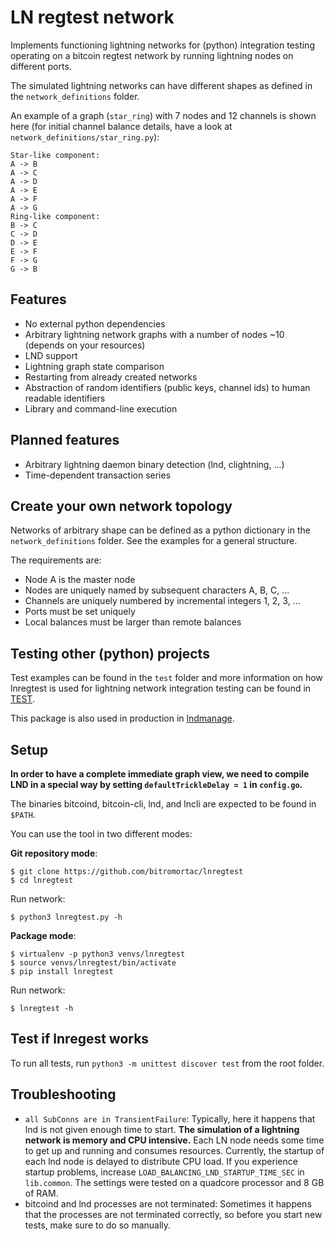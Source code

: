 LN regtest network
==================

Implements functioning lightning networks for (python) integration testing
 operating on a bitcoin regtest network by running lightning nodes on different
 ports.

The simulated lightning networks can have different shapes as defined
 in the `network_definitions` folder.

An example of a graph (`star_ring`) with 7 nodes and 12 channels is shown 
here (for initial channel balance details, have a look at 
`network_definitions/star_ring.py`):

```
Star-like component:
A -> B
A -> C
A -> D
A -> E
A -> F
A -> G
Ring-like component:
B -> C
C -> D
D -> E
E -> F
F -> G
G -> B
```

Features
----------------
* No external python dependencies
* Arbitrary lightning network graphs with a number of nodes ~10 (depends on 
your resources)
* LND support
* Lightning graph state comparison
* Restarting from already created networks
* Abstraction of random identifiers (public keys, channel ids) to human readable
  identifiers
* Library and command-line execution
  
Planned features
----------------
* Arbitrary lightning daemon binary detection (lnd, clightning, ...)
* Time-dependent transaction series

Create your own network topology
---------------------------
Networks of arbitrary shape can be defined as a python dictionary in the
`network_definitions` folder. See the examples for a general structure.

The requirements are:
* Node A is the master node
* Nodes are uniquely named by subsequent characters A, B, C, ...
* Channels are uniquely numbered by incremental integers 1, 2, 3, ...
* Ports must be set uniquely
* Local balances must be larger than remote balances

Testing other (python) projects
-----------------------------
Test examples can be found in the `test` folder and more information on how
lnregtest is used for lightning network integration testing can be found in 
[TEST](./test/TEST.md).

This package is also used in production in 
[lndmanage](https://github.com/bitromortac/lndmanage).

Setup
-----
**In order to have a complete immediate graph view, we need to compile LND
in a special way by setting `defaultTrickleDelay = 1` in `config.go`.**

The binaries bitcoind, bitcoin-cli, lnd, and lncli are expected to be found in 
`$PATH`.

You can use the tool in two different modes:

**Git repository mode**:
```
$ git clone https://github.com/bitromortac/lnregtest
$ cd lnregtest
```
Run network:
```
$ python3 lnregtest.py -h
```

**Package mode**:
```
$ virtualenv -p python3 venvs/lnregtest
$ source venvs/lnregtest/bin/activate
$ pip install lnregtest
```
Run network:
```
$ lnregtest -h
```

Test if lnregest works
-------------------------
To run all tests, run
`python3 -m unittest discover test` from the root folder.


Troubleshooting
---------------
* `all SubConns are in TransientFailure`:
  Typically, here it happens that lnd is not given enough time to start. **The 
  simulation of a lightning network is memory and CPU intensive.** Each LN
  node needs some time to get up and running and consumes resources.
  Currently, the startup of each lnd node is delayed to distribute CPU load.
  If you experience startup problems, increase `LOAD_BALANCING_LND_STARTUP_TIME_SEC`
   in `lib.common`. The settings were tested on a quadcore processor and 8 GB of RAM.
* bitcoind and lnd processes are not terminated:
  Sometimes it happens that the processes are not terminated correctly, so
  before you start new tests, make sure to do so manually.
